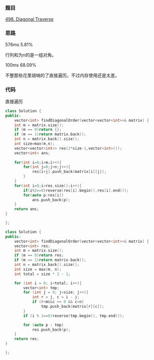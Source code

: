### 题目
[498. Diagonal Traverse](https://leetcode-cn.com/problems/diagonal-traverse/solution/)
### 思路
576ms 5.81%

行列和为n的是一组对角。

100ms 68.09%

不整那些花里胡哨的了直接遍历。不过内存使用还是太差。
### 代码
直接遍历
```c++
class Solution {
public:
    vector<int> findDiagonalOrder(vector<vector<int>>& matrix) {
	int m = matrix.size();
	if (m == 0)return {};
	if (m == 1)return matrix.back();
	int n = matrix.back().size();
    int size=max(m,n);
	vector<vector<int>> res(2*size-1,vector<int>());
    vector<int> ans;
        
    for(int i=0;i<m;i++){
        for(int j=0;j<n;j++){
            res[i+j].push_back(matrix[i][j]);
        }
    }
    for(int i=0;i<res.size();i++){
        if(i%2==0)reverse(res[i].begin(),res[i].end());
        for(auto p:res[i])
            ans.push_back(p);
    }
    return ans;
}

};
```

```c++
class Solution {
public:
    vector<int> findDiagonalOrder(vector<vector<int>>& matrix) {
	vector<int> res;
	int m = matrix.size();
	if (m == 0)return res;
	if (m == 1)return matrix.back();
	int n = matrix.back().size();
	int size = max(m, n);
	int total = size * 2 - 1;

	for (int i = 0; i<total; i++){
		vector<int> tmp;
		for (int j = 0; j<size; j++){
			int r = j, c = i - j;
			if (r<m&&c >= 0 && c<n)
				tmp.push_back(matrix[r][c]);
		}
		if (i % 2==0)reverse(tmp.begin(), tmp.end());

		for (auto p : tmp)
			res.push_back(p);
	}
	return res;
}

};
```
